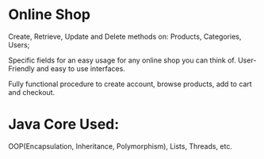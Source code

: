 # Online Shop

Create, Retrieve, Update and Delete methods on:
Products, Categories, Users;

Specific fields for an easy usage for any online shop you can think of.
User-Friendly and easy to use interfaces.

Fully functional procedure to create account, browse products, add to cart and checkout.

# Java Core Used: 
OOP(Encapsulation, Inheritance, Polymorphism), Lists, Threads, etc.
